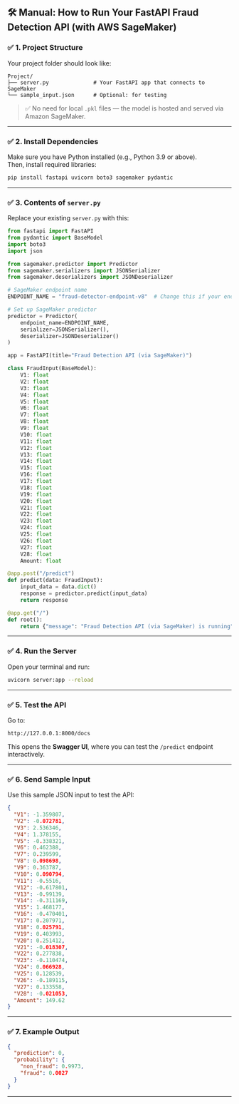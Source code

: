 ## 🛠️ Manual: How to Run Your FastAPI Fraud Detection API (with AWS SageMaker)

### ✅ 1. **Project Structure**

Your project folder should look like:

```
Project/
├── server.py              # Your FastAPI app that connects to SageMaker
└── sample_input.json      # Optional: for testing
```

> ✅ No need for local `.pkl` files — the model is hosted and served via Amazon SageMaker.

---

### ✅ 2. **Install Dependencies**

Make sure you have Python installed (e.g., Python 3.9 or above).  
Then, install required libraries:

```bash
pip install fastapi uvicorn boto3 sagemaker pydantic
```

---

### ✅ 3. **Contents of `server.py`**

Replace your existing `server.py` with this:

```python
from fastapi import FastAPI
from pydantic import BaseModel
import boto3
import json

from sagemaker.predictor import Predictor
from sagemaker.serializers import JSONSerializer
from sagemaker.deserializers import JSONDeserializer

# SageMaker endpoint name
ENDPOINT_NAME = "fraud-detector-endpoint-v8"  # Change this if your endpoint has a different name

# Set up SageMaker predictor
predictor = Predictor(
    endpoint_name=ENDPOINT_NAME,
    serializer=JSONSerializer(),
    deserializer=JSONDeserializer()
)

app = FastAPI(title="Fraud Detection API (via SageMaker)")

class FraudInput(BaseModel):
    V1: float
    V2: float
    V3: float
    V4: float
    V5: float
    V6: float
    V7: float
    V8: float
    V9: float
    V10: float
    V11: float
    V12: float
    V13: float
    V14: float
    V15: float
    V16: float
    V17: float
    V18: float
    V19: float
    V20: float
    V21: float
    V22: float
    V23: float
    V24: float
    V25: float
    V26: float
    V27: float
    V28: float
    Amount: float

@app.post("/predict")
def predict(data: FraudInput):
    input_data = data.dict()
    response = predictor.predict(input_data)
    return response

@app.get("/")
def root():
    return {"message": "Fraud Detection API (via SageMaker) is running"}
```

---

### ✅ 4. **Run the Server**

Open your terminal and run:

```bash
uvicorn server:app --reload
```

---

### ✅ 5. **Test the API**

Go to:

```
http://127.0.0.1:8000/docs
```

This opens the **Swagger UI**, where you can test the `/predict` endpoint interactively.

---

### ✅ 6. **Send Sample Input**

Use this sample JSON input to test the API:

```json
{
  "V1": -1.359807,
  "V2": -0.072781,
  "V3": 2.536346,
  "V4": 1.378155,
  "V5": -0.338321,
  "V6": 0.462388,
  "V7": 0.239599,
  "V8": 0.098698,
  "V9": 0.363787,
  "V10": 0.090794,
  "V11": -0.5516,
  "V12": -0.617801,
  "V13": -0.99139,
  "V14": -0.311169,
  "V15": 1.468177,
  "V16": -0.470401,
  "V17": 0.207971,
  "V18": 0.025791,
  "V19": 0.403993,
  "V20": 0.251412,
  "V21": -0.018307,
  "V22": 0.277838,
  "V23": -0.110474,
  "V24": 0.066928,
  "V25": 0.128539,
  "V26": -0.189115,
  "V27": 0.133558,
  "V28": -0.021053,
  "Amount": 149.62
}
```

---

### ✅ 7. **Example Output**

```json
{
  "prediction": 0,
  "probability": {
    "non_fraud": 0.9973,
    "fraud": 0.0027
  }
}
```

---
